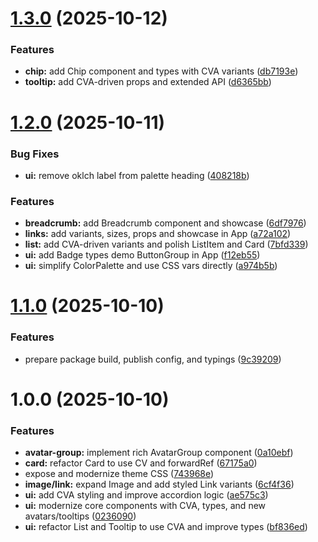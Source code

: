# [1.3.0](https://github.com/Xenial-Devil/Saha-ui/compare/v1.2.0...v1.3.0) (2025-10-12)


### Features

* **chip:** add Chip component and types with CVA variants ([db7193e](https://github.com/Xenial-Devil/Saha-ui/commit/db7193eb5181d60eae4bf083c18ab265be1f27a6))
* **tooltip:** add CVA-driven props and extended API ([d6365bb](https://github.com/Xenial-Devil/Saha-ui/commit/d6365bb2722d6fb037bbdc2e25b9190037826214))

# [1.2.0](https://github.com/Xenial-Devil/Saha-ui/compare/v1.1.0...v1.2.0) (2025-10-11)


### Bug Fixes

* **ui:** remove oklch label from palette heading ([408218b](https://github.com/Xenial-Devil/Saha-ui/commit/408218b1359a26476aa9245826ff0143f8782598))


### Features

* **breadcrumb:** add Breadcrumb component and showcase ([6df7976](https://github.com/Xenial-Devil/Saha-ui/commit/6df7976eded1c464da44a8e6cfb6d5ce32512d0f))
* **links:** add variants, sizes, props and showcase in App ([a72a102](https://github.com/Xenial-Devil/Saha-ui/commit/a72a10240e6a17af6c797c3e298b8873c6293c8f))
* **list:** add CVA-driven variants and polish ListItem and Card ([7bfd339](https://github.com/Xenial-Devil/Saha-ui/commit/7bfd3399546feb50bc3867b7d1385f56b3e0271b))
* **ui:** add Badge types demo ButtonGroup in App ([f12eb55](https://github.com/Xenial-Devil/Saha-ui/commit/f12eb55603888cd4949ef651122dd51288b9834f))
* **ui:** simplify ColorPalette and use CSS vars directly ([a974b5b](https://github.com/Xenial-Devil/Saha-ui/commit/a974b5b8e728204b9a04ea59e5310820549be998))

# [1.1.0](https://github.com/Xenial-Devil/Saha-ui/compare/v1.0.0...v1.1.0) (2025-10-10)


### Features

* prepare package build, publish config, and typings ([9c39209](https://github.com/Xenial-Devil/Saha-ui/commit/9c392093ce662d3556fb1855ffd97a687e98ac57))

# 1.0.0 (2025-10-10)


### Features

* **avatar-group:** implement rich AvatarGroup component ([0a10ebf](https://github.com/Xenial-Devil/Saha-ui/commit/0a10ebf1a08b4aae3a9aeb1daafb8062367e2706))
* **card:** refactor Card to use CV and forwardRef ([67175a0](https://github.com/Xenial-Devil/Saha-ui/commit/67175a098ce36b8e1f99e9b4c48d962536424d27))
* expose and modernize theme CSS ([743968e](https://github.com/Xenial-Devil/Saha-ui/commit/743968e5fdac4f5990b7a203687f76b3ffb5a9ec))
* **image/link:** expand Image and add styled Link variants ([6cf4f36](https://github.com/Xenial-Devil/Saha-ui/commit/6cf4f36310042c331bf379498be4d1aa6f3481cf))
* **ui:** add CVA styling and improve accordion logic ([ae575c3](https://github.com/Xenial-Devil/Saha-ui/commit/ae575c3401016e77e396c902881d086e075d42c7))
* **ui:** modernize core components with CVA, types, and new avatars/tooltips ([0236090](https://github.com/Xenial-Devil/Saha-ui/commit/023609013536437f51a3ec0473c7a3d99cb96484))
* **ui:** refactor List and Tooltip to use CVA and improve types ([bf836ed](https://github.com/Xenial-Devil/Saha-ui/commit/bf836ed909eab7cc26f06aa642ae6e0023f6cfc4))
